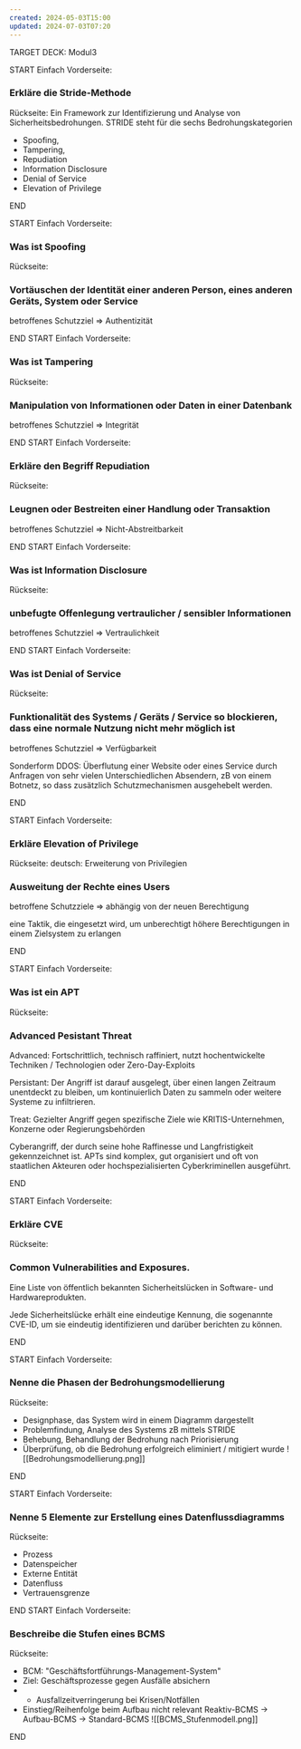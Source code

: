 ```yaml
---
created: 2024-05-03T15:00
updated: 2024-07-03T07:20
---
```

TARGET DECK: Modul3

START
Einfach
Vorderseite:
### Erkläre die Stride-Methode

Rückseite:
Ein Framework zur Identifizierung und Analyse von Sicherheitsbedrohungen. 
STRIDE steht für die sechs Bedrohungskategorien 
- Spoofing, 
- Tampering, 
- Repudiation 
- Information Disclosure 
- Denial of Service 
- Elevation of Privilege

END

START
Einfach
Vorderseite:
### Was ist Spoofing

Rückseite:
### Vortäuschen der Identität einer anderen Person, eines anderen Geräts, System oder Service

betroffenes Schutzziel => Authentizität

END
START
Einfach
Vorderseite:
### Was ist Tampering

Rückseite:
### Manipulation von Informationen oder Daten in einer Datenbank

betroffenes Schutzziel => Integrität

END
START
Einfach
Vorderseite:
### Erkläre den Begriff Repudiation

Rückseite:
### Leugnen oder Bestreiten einer Handlung oder Transaktion

betroffenes Schutzziel => Nicht-Abstreitbarkeit

END
START
Einfach
Vorderseite:
### Was ist Information Disclosure 

Rückseite:
### unbefugte Offenlegung vertraulicher / sensibler Informationen

betroffenes Schutzziel => Vertraulichkeit

END
START
Einfach
Vorderseite:
### Was ist Denial of Service 

Rückseite:

### Funktionalität des Systems / Geräts / Service so blockieren, dass eine normale Nutzung nicht mehr möglich ist

betroffenes Schutzziel => Verfügbarkeit

Sonderform DDOS: Überflutung einer Website oder eines Service durch Anfragen von sehr vielen Unterschiedlichen Absendern, zB von einem Botnetz, so dass zusätzlich Schutzmechanismen ausgehebelt werden. 

END

START
Einfach
Vorderseite:
### Erkläre Elevation of Privilege

Rückseite:
deutsch: Erweiterung von Privilegien
### Ausweitung der Rechte eines Users

betroffene Schutzziele => abhängig von der neuen Berechtigung

 eine Taktik, die eingesetzt wird, um unberechtigt höhere Berechtigungen in einem Zielsystem zu erlangen

END

START
Einfach
Vorderseite:
### Was ist ein APT

Rückseite:
### Advanced Pesistant Threat

Advanced: Fortschrittlich, technisch raffiniert, nutzt hochentwickelte Techniken / Technologien oder Zero-Day-Exploits

Persistant: Der Angriff ist darauf ausgelegt, über einen langen Zeitraum unentdeckt zu bleiben, um kontinuierlich Daten zu sammeln oder weitere Systeme zu infiltrieren.

Treat: Gezielter Angriff gegen spezifische Ziele wie KRITIS-Unternehmen, Konzerne oder Regierungsbehörden

Cyberangriff, der durch seine hohe Raffinesse und Langfristigkeit gekennzeichnet ist. APTs sind komplex, gut organisiert und oft von staatlichen Akteuren oder hochspezialisierten Cyberkriminellen ausgeführt. 

END

START
Einfach
Vorderseite:
### Erkläre CVE

Rückseite:
### **Common Vulnerabilities and Exposures**. 

Eine Liste von öffentlich bekannten Sicherheitslücken in Software- und Hardwareprodukten. 

Jede Sicherheitslücke erhält eine eindeutige Kennung, die sogenannte CVE-ID, um sie eindeutig identifizieren und darüber berichten zu können.

END

START
Einfach
Vorderseite:
### Nenne die Phasen der Bedrohungsmodellierung

Rückseite:

- Designphase, das System wird in einem Diagramm dargestellt
- Problemfindung, Analyse des Systems zB mittels STRIDE
- Behebung, Behandlung der Bedrohung nach Priorisierung
- Überprüfung, ob die Bedrohung erfolgreich eliminiert / mitigiert wurde
![[Bedrohungsmodellierung.png]]


END

START
Einfach
Vorderseite:
### Nenne 5 Elemente zur Erstellung eines Datenflussdiagramms

Rückseite:
- Prozess
- Datenspeicher
- Externe Entität
- Datenfluss
- Vertrauensgrenze

END
START
Einfach
Vorderseite:
### Beschreibe die Stufen eines BCMS 

Rückseite:

- BCM: "Geschäftsfortführungs-Management-System" 
- Ziel: Geschäftsprozesse gegen Ausfälle absichern
- + Ausfallzeitverringerung bei Krisen/Notfällen
- Einstieg/Reihenfolge beim Aufbau nicht relevant
Reaktiv-BCMS -> Aufbau-BCMS -> Standard-BCMS 
![[BCMS_Stufenmodell.png]]

END